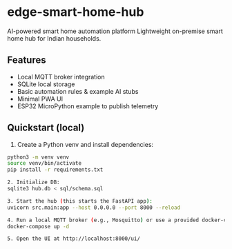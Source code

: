 # edge-smart-home-hub
AI-powered smart home automation platform
Lightweight on-premise smart home hub for Indian households.


## Features
- Local MQTT broker integration
- SQLite local storage
- Basic automation rules & example AI stubs
- Minimal PWA UI
- ESP32 MicroPython example to publish telemetry


## Quickstart (local)
1. Create a Python venv and install dependencies:


```bash
python3 -m venv venv
source venv/bin/activate
pip install -r requirements.txt

2. Initialize DB:
sqlite3 hub.db < sql/schema.sql

3. Start the hub (this starts the FastAPI app):
uvicorn src.main:app --host 0.0.0.0 --port 8000 --reload

4. Run a local MQTT broker (e.g., Mosquitto) or use a provided docker-compose:
docker-compose up -d

5. Open the UI at http://localhost:8000/ui/
